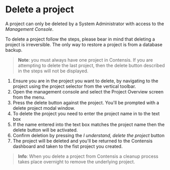 # Delete a project
A project can only be deleted by a System Administrator with access to the *Management Console*.

To delete a project follow the steps, please bear in mind that deleting a project is irreversible. The only way to restore a project is from a database backup.

> **Note**: you must always have one project in Contensis. If you are attempting to delete the last project, then the delete button described in the steps will not be displayed.

1. Ensure you are in the project you want to delete, by navigating to the project using the project selector from the vertical toolbar.
2. Open the management console and select the Project Overview screen from the menu.
2. Press the delete button against the project. You'll be prompted with a delete project modal window.
3. To delete the project you need to enter the project name in to the text box
4. If the name entered into the text box matches the project name then the delete button will be activated.
5. Confirm deletion by pressing the *I understand, delete the project* button
6. The project will be deleted and you'll be returned to the Contensis dashboard and taken to the fist project you created.

> **Info**: When you delete a project from Contensis a cleanup process takes place overnight to remove the underlying project. 
